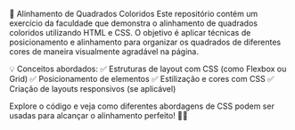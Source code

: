 🎨 Alinhamento de Quadrados Coloridos
Este repositório contém um exercício da faculdade que demonstra o alinhamento de quadrados coloridos utilizando HTML e CSS. O objetivo é aplicar técnicas de posicionamento e alinhamento para organizar os quadrados de diferentes cores de maneira visualmente agradável na página.

💡 Conceitos abordados:
✅ Estruturas de layout com CSS (como Flexbox ou Grid)
✅ Posicionamento de elementos
✅ Estilização e cores com CSS
✅ Criação de layouts responsivos (se aplicável)

Explore o código e veja como diferentes abordagens de CSS podem ser usadas para alcançar o alinhamento perfeito! 🎨📐
